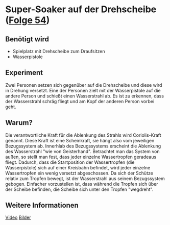 # Super-Soaker auf der Drehscheibe ([Folge 54](http://minkorrekt.de/methodisch-inkorrekt-folge-54-mettschale/))

## Benötigt wird
- Spielplatz mit Drehscheibe zum Draufsitzen
- Wasserpistole

## Experiment
Zwei Personen setzen sich gegenüber auf die Drehscheibe und diese wird in Drehung versetzt. Eine der Personen zielt mit der Wasserpistole auf die andere Person und schießt einen Wasserstrahl ab. Es ist zu erkennen, dass der Wasserstrahl schräg fliegt und am Kopf der anderen Person vorbei geht. 

## Warum?
Die verantwortliche Kraft für die Ablenkung des Strahls wird Coriolis-Kraft genannt. Diese Kraft ist eine Scheinkraft, sie hängt also vom jeweiligen Bezugssystem ab. Innerhlab des Bezugssystems erscheint die Ablenkung des Wasserstrahl "wie von Geisterhand". Betrachtet man das System von außen, so stellt man fest, dass jeder einzelne Wassertropfen geradeaus fliegt.  Dadurch, dass die Startposition der Wassertropfen (die Wasserpistole) sich auf einer Kreisbahn befindet, wird jeder einzelne Wassertropfen ein wenig versetzt abgeschossen. 
Da sich der Schütze relativ zum Tropfen bewegt, ist der Wasserstrahl aus seinem Bezugssystem gebogen. Einfacher vorzustellen ist, dass während die Tropfen sich über der Scheibe befinden, die Scheibe sich unter den Tropfen "wegdreht".

## Weitere Informationen

[Video](https://www.youtube.com/watch?v=Z7CfrEGrp5M)
[Bilder](https://picasaweb.google.com/107341743493109591753/Folge54)

